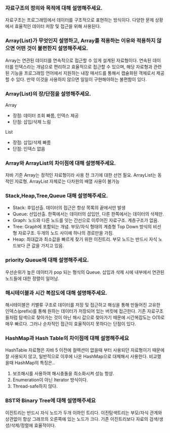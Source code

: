 ### 자료구조의 정의와 목적에 대해 설명해주세요.

자료구조는 프로그래밍에서 데이터를 구조적으로 표현하는 방식이다.
다양한 문제 상황에서 효율적인 데이터 저장 및 접근을 위해 사용된다.

### Array(List)가 무엇인지 설명하고, Array를 적용하는 이유와 적용하지 않으면 어떤 것이 불편한지 설명해주세요.

Array는 연관된 데이터를 연속적으로 접근할 수 있게 설계된 자료형이다.
연속된 데이터를 인덱스라는 개념으로 편리하고 효율적으로 접근할 수 있으며, 해당 자료형과 관련된 기능을 프로그래밍 언어에서 지원하는 내장 매서드를 통해서 캡슐화된 객체로서 제공할 수 있다.
만약 이것을 사용하지 않으면 일일이 구현해야하는 불편함이 있다.

### Array(List)의 장/단점을 설명해주세요.

Array
- 장점: 데이터 조회 빠름, 인덱스 제공
- 단점: 삽입/삭제 느림

List
- 장점: 삽입/삭제 빠름
- 단점: 인덱스 없음

### Array와 ArrayList의 차이점에 대해 설명해주세요.

자바 기준 Array는 정적인 자료형이라 사용 전 크기에 대한 선언 필요. ArrayList는 동적인 자료형.
ArrayList 자체로는 다차원의 배열 사용이 불가능

### Stack,Heap,Tree,Queue 대해 설명해주세요.
- Stack: 후입선출. 데이터의 접근은 항상 목록의 끝에서만 발생
- Queue: 선입선출. 한쪽에서는 데이터의 삽입만, 다른 한쪽에서는 데이터의 삭제만.
- Graph: 노드와 다른 노드를 잇는 간선으로 이루어진 자료구조. 계층구조가 없음. 
- Tree: Graph에 포함되는 개념. 부모/자식 형태의 계층형 Top Down 방식의 비선형 자료구조. 두개의 노드 사이에 하나의 경로만을 가짐.
- Heap: 최대값과 최소값을 빠르게 찾기 위한 이진트리. 부모 노드는 반드시 자식 노드보다 큰 값을 가지고 있음.

### priority Queue에 대해 설명해주세요.

우선순위가 높은 데이터가 pop 되는 형식의 Queue.
삽입과 삭제 시에 내부에서 연관된 노드들에 대한 정렬이 일어남.

### 해시테이블과 시간 복잡도에 대해 설명해주세요.

해시테이블은 키밸류 구조로 데이터를 저장 및 접근하고 해싱을 통해 만들어진 고유한 인덱스(prefix)를 통해 원하는 데이터가 저장되어 있는 버킷에 접근한다.
기존 자료구조들처럼 탐색으로 찾아가는 것이 아닌 해시 값으로 찾아가기 때문에 시간복잡도는 O(1)로 매우 빠르다.
그러나 순차적인 접근이 효율적이지 못하다는 단점이 있다.

### HashMap과 Hash Table의 차이점에 대해 설명해주세요

HashTable 자료형은 자바 5 이전에 컬렉션이 없을때 부터 사용되던 자료형이기 때문에 잘 사용되지 않고, 일반적으로 이후에 나온 HashMap으로 대체해서 사용한다.
비교했을때 HashMap의 특징은..
1. 보조해시를 사용하여 해시충돌을 최소화시켜 성능 항샹.
2. Enumeration이 아닌 Iterator 방식이다.
3. Thread-safe하지 않다.

### BST와 Binary Tree에 대해 설명해주세요

이진트리는 반드시 자식 노드가 두개 이하인 트리다.
이진탐색트리는 부모/자식 관계와 상관없이 항상 그래프의 오른쪽에 있는 노드가 크다.
기존 이진트리보다 자료의 검색/생성/삭제/정렬에 효율적이다.